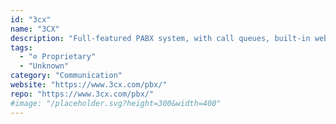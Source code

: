 ```yaml
---
id: "3cx"
name: "3CX"
description: "Full-featured PABX system, with call queues, built-in web conferencing, live chat and social media messaging all on one system."
tags:
  - "⊘ Proprietary"
  - "Unknown"
category: "Communication"
website: "https://www.3cx.com/pbx/"
repo: "https://www.3cx.com/pbx/"
#image: "/placeholder.svg?height=300&width=400"
---
```


